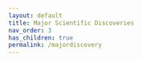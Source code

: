 ```yaml
---
layout: default
title: Major Scientific Discoveries
nav_order: 3
has_children: true
permalink: /majordiscovery
---
```

